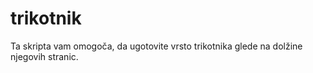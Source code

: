 # trikotnik
Ta skripta vam omogoča, da ugotovite vrsto trikotnika glede na dolžine njegovih stranic.
